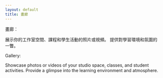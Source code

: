 ```yaml
---
layout: default
title: 畫廊
---
```

畫廊：

展示你的工作室空間、課程和學生活動的照片或視頻。
提供對學習環境和氛圍的一瞥。

Gallery:

Showcase photos or videos of your studio space, classes, and student activities.
Provide a glimpse into the learning environment and atmosphere.
